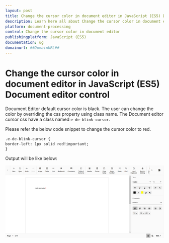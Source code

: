 ```yaml
---
layout: post
title: Change the cursor color in document editor in JavaScript (ES5) Document editor control | Syncfusion
description: Learn here all about Change the cursor color in document editor in Syncfusion JavaScript (ES5) Document editor control of Syncfusion Essential JS 2 and more.
platform: document-processing
control: Change the cursor color in document editor 
publishingplatform: JavaScript (ES5)
documentation: ug
domainurl: ##DomainURL##
---
```


# Change the cursor color in document editor in JavaScript (ES5) Document editor control

Document Editor default cursor color is black. The user can change the color by overriding the css property using class name. The Document editor cursor css have a class named `e-de-blink-cursor`.

Please refer the below code snippet to change the cursor color to red.

```
.e-de-blink-cursor {
border-left: 1px solid red!important;
}
```

Output will be like below:

![Change the cursor color in document editor](../images/cursor-css.png)
